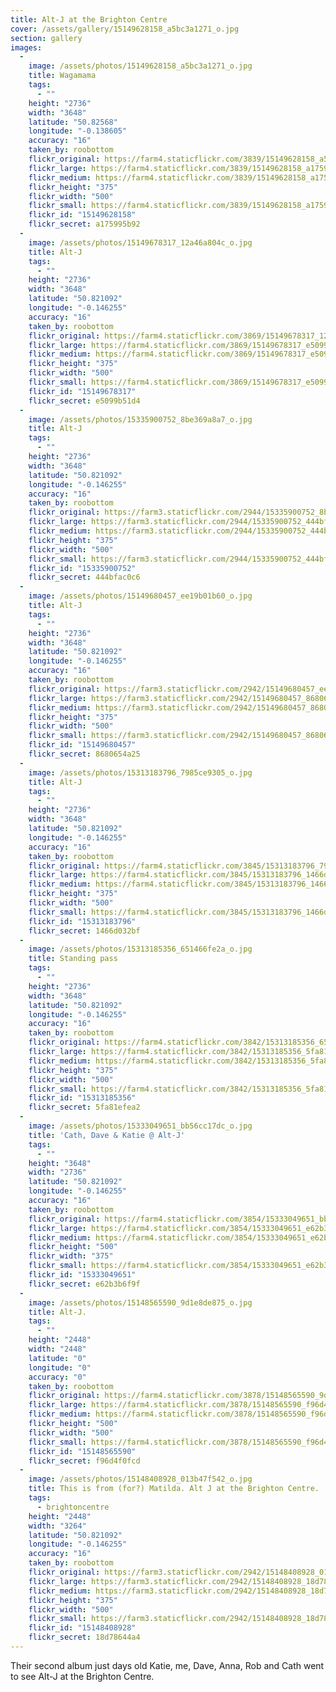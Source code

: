 ```yaml
---
title: Alt-J at the Brighton Centre
cover: /assets/gallery/15149628158_a5bc3a1271_o.jpg
section: gallery
images:
  - 
    image: /assets/photos/15149628158_a5bc3a1271_o.jpg
    title: Wagamama
    tags:
      - ""
    height: "2736"
    width: "3648"
    latitude: "50.82568"
    longitude: "-0.138605"
    accuracy: "16"
    taken_by: roobottom
    flickr_original: https://farm4.staticflickr.com/3839/15149628158_a5bc3a1271_o.jpg
    flickr_large: https://farm4.staticflickr.com/3839/15149628158_a175995b92_b.jpg
    flickr_medium: https://farm4.staticflickr.com/3839/15149628158_a175995b92.jpg
    flickr_height: "375"
    flickr_width: "500"
    flickr_small: https://farm4.staticflickr.com/3839/15149628158_a175995b92_m.jpg
    flickr_id: "15149628158"
    flickr_secret: a175995b92
  - 
    image: /assets/photos/15149678317_12a46a804c_o.jpg
    title: Alt-J
    tags:
      - ""
    height: "2736"
    width: "3648"
    latitude: "50.821092"
    longitude: "-0.146255"
    accuracy: "16"
    taken_by: roobottom
    flickr_original: https://farm4.staticflickr.com/3869/15149678317_12a46a804c_o.jpg
    flickr_large: https://farm4.staticflickr.com/3869/15149678317_e5099b51d4_b.jpg
    flickr_medium: https://farm4.staticflickr.com/3869/15149678317_e5099b51d4.jpg
    flickr_height: "375"
    flickr_width: "500"
    flickr_small: https://farm4.staticflickr.com/3869/15149678317_e5099b51d4_m.jpg
    flickr_id: "15149678317"
    flickr_secret: e5099b51d4
  - 
    image: /assets/photos/15335900752_8be369a8a7_o.jpg
    title: Alt-J
    tags:
      - ""
    height: "2736"
    width: "3648"
    latitude: "50.821092"
    longitude: "-0.146255"
    accuracy: "16"
    taken_by: roobottom
    flickr_original: https://farm3.staticflickr.com/2944/15335900752_8be369a8a7_o.jpg
    flickr_large: https://farm3.staticflickr.com/2944/15335900752_444bfac0c6_b.jpg
    flickr_medium: https://farm3.staticflickr.com/2944/15335900752_444bfac0c6.jpg
    flickr_height: "375"
    flickr_width: "500"
    flickr_small: https://farm3.staticflickr.com/2944/15335900752_444bfac0c6_m.jpg
    flickr_id: "15335900752"
    flickr_secret: 444bfac0c6
  - 
    image: /assets/photos/15149680457_ee19b01b60_o.jpg
    title: Alt-J
    tags:
      - ""
    height: "2736"
    width: "3648"
    latitude: "50.821092"
    longitude: "-0.146255"
    accuracy: "16"
    taken_by: roobottom
    flickr_original: https://farm3.staticflickr.com/2942/15149680457_ee19b01b60_o.jpg
    flickr_large: https://farm3.staticflickr.com/2942/15149680457_8680654a25_b.jpg
    flickr_medium: https://farm3.staticflickr.com/2942/15149680457_8680654a25.jpg
    flickr_height: "375"
    flickr_width: "500"
    flickr_small: https://farm3.staticflickr.com/2942/15149680457_8680654a25_m.jpg
    flickr_id: "15149680457"
    flickr_secret: 8680654a25
  - 
    image: /assets/photos/15313183796_7985ce9305_o.jpg
    title: Alt-J
    tags:
      - ""
    height: "2736"
    width: "3648"
    latitude: "50.821092"
    longitude: "-0.146255"
    accuracy: "16"
    taken_by: roobottom
    flickr_original: https://farm4.staticflickr.com/3845/15313183796_7985ce9305_o.jpg
    flickr_large: https://farm4.staticflickr.com/3845/15313183796_1466d032bf_b.jpg
    flickr_medium: https://farm4.staticflickr.com/3845/15313183796_1466d032bf.jpg
    flickr_height: "375"
    flickr_width: "500"
    flickr_small: https://farm4.staticflickr.com/3845/15313183796_1466d032bf_m.jpg
    flickr_id: "15313183796"
    flickr_secret: 1466d032bf
  - 
    image: /assets/photos/15313185356_651466fe2a_o.jpg
    title: Standing pass
    tags:
      - ""
    height: "2736"
    width: "3648"
    latitude: "50.821092"
    longitude: "-0.146255"
    accuracy: "16"
    taken_by: roobottom
    flickr_original: https://farm4.staticflickr.com/3842/15313185356_651466fe2a_o.jpg
    flickr_large: https://farm4.staticflickr.com/3842/15313185356_5fa81efea2_b.jpg
    flickr_medium: https://farm4.staticflickr.com/3842/15313185356_5fa81efea2.jpg
    flickr_height: "375"
    flickr_width: "500"
    flickr_small: https://farm4.staticflickr.com/3842/15313185356_5fa81efea2_m.jpg
    flickr_id: "15313185356"
    flickr_secret: 5fa81efea2
  - 
    image: /assets/photos/15333049651_bb56cc17dc_o.jpg
    title: 'Cath, Dave & Katie @ Alt-J'
    tags:
      - ""
    height: "3648"
    width: "2736"
    latitude: "50.821092"
    longitude: "-0.146255"
    accuracy: "16"
    taken_by: roobottom
    flickr_original: https://farm4.staticflickr.com/3854/15333049651_bb56cc17dc_o.jpg
    flickr_large: https://farm4.staticflickr.com/3854/15333049651_e62b3b6f9f_b.jpg
    flickr_medium: https://farm4.staticflickr.com/3854/15333049651_e62b3b6f9f.jpg
    flickr_height: "500"
    flickr_width: "375"
    flickr_small: https://farm4.staticflickr.com/3854/15333049651_e62b3b6f9f_m.jpg
    flickr_id: "15333049651"
    flickr_secret: e62b3b6f9f
  - 
    image: /assets/photos/15148565590_9d1e8de875_o.jpg
    title: Alt-J.
    tags:
      - ""
    height: "2448"
    width: "2448"
    latitude: "0"
    longitude: "0"
    accuracy: "0"
    taken_by: roobottom
    flickr_original: https://farm4.staticflickr.com/3878/15148565590_9d1e8de875_o.jpg
    flickr_large: https://farm4.staticflickr.com/3878/15148565590_f96d4f0fcd_b.jpg
    flickr_medium: https://farm4.staticflickr.com/3878/15148565590_f96d4f0fcd.jpg
    flickr_height: "500"
    flickr_width: "500"
    flickr_small: https://farm4.staticflickr.com/3878/15148565590_f96d4f0fcd_m.jpg
    flickr_id: "15148565590"
    flickr_secret: f96d4f0fcd
  - 
    image: /assets/photos/15148408928_013b47f542_o.jpg
    title: This is from (for?) Matilda. Alt J at the Brighton Centre.
    tags:
      - brightoncentre
    height: "2448"
    width: "3264"
    latitude: "50.821092"
    longitude: "-0.146255"
    accuracy: "16"
    taken_by: roobottom
    flickr_original: https://farm3.staticflickr.com/2942/15148408928_013b47f542_o.jpg
    flickr_large: https://farm3.staticflickr.com/2942/15148408928_18d78644a4_b.jpg
    flickr_medium: https://farm3.staticflickr.com/2942/15148408928_18d78644a4.jpg
    flickr_height: "375"
    flickr_width: "500"
    flickr_small: https://farm3.staticflickr.com/2942/15148408928_18d78644a4_m.jpg
    flickr_id: "15148408928"
    flickr_secret: 18d78644a4
---
```

Their second album just days old Katie, me, Dave, Anna, Rob and Cath went to see Alt-J at the Brighton Centre. 